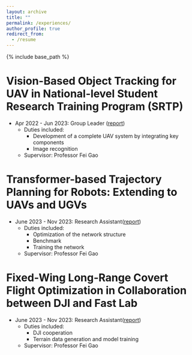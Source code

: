 ```yaml
---
layout: archive
title: ""
permalink: /experiences/
author_profile: true
redirect_from:
  - /resume
---
```


{% include base_path %}

Vision-Based Object Tracking for UAV in National-level Student Research Training Program (SRTP)
======
* Apr 2022 - Jun 2023: Group Leader ([report](https://mengze3.github.io/srtp/))
  * Duties included:
    * Development of a complete UAV system by integrating key components
    * Image recognition
  * Supervisor: Professor Fei Gao


Transformer-based Trajectory Planning for Robots: Extending to UAVs and UGVs
======
* June 2023 - Nov 2023: Research Assistant([report](https://mengze3.github.io/car/))
  * Duties included:
    * Optimization of the network structure
    * Benchmark
    * Training the network
  * Supervisor: Professor Fei Gao
 
Fixed-Wing Long-Range Covert Flight Optimization in Collaboration between DJI and Fast Lab
======
* June 2023 - Nov 2023: Research Assistant([report](https://mengze3.github.io/fixed_wing/))
  * Duties included:
    * DJI cooperation
    * Terrain data generation and model training
  * Supervisor: Professor Fei Gao
